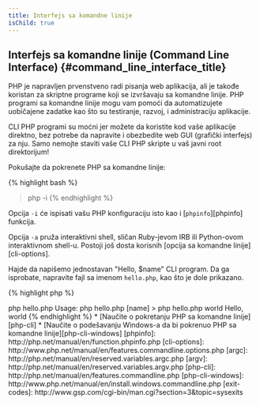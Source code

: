 ```yaml
---
title: Interfejs sa komandne linije
isChild: true
---
```


## Interfejs sa komandne linije (Command Line Interface) {#command_line_interface_title}

PHP je napravljen prvenstveno radi pisanja web aplikacija, ali je takođe koristan za skriptne programe koji se
izvršavaju sa komandne linije. PHP programi sa komandne linije mogu vam pomoći da automatizujete uobičajene zadatke
kao što su testiranje, razvoj, i administraciju aplikacije.

CLI PHP programi su moćni jer možete da koristite kod vaše aplikacije direktno, bez potrebe da napravite i obezbedite
web GUI (grafički interfejs) za nju. Samo nemojte staviti vaše CLI PHP skripte u vaš javni root direktorijum!

Pokušajte da pokrenete PHP sa komandne linije:

{% highlight bash %}
> php -i
{% endhighlight %}

Opcija `-i` će ispisati vašu PHP konfiguraciju isto kao i [`phpinfo`][phpinfo] funkcija.

Opcija `-a` pruža interaktivni shell, sličan Ruby-jevom IRB ili Python-ovom interaktivnom shell-u. Postoji još dosta
korisnih [opcija sa komandne linije][cli-options].

Hajde da napišemo jednostavan "Hello, $name" CLI program. Da ga isprobate, napravite fajl sa imenom `hello.php`, kao što
je dole prikazano.

{% highlight php %}
<?php
if ($argc != 2) {
    echo "Usage: php hello.php [name].\n";
    exit(1);
}
$name = $argv[1];
echo "Hello, $name\n";
{% endhighlight %}

PHP postavlja dve specijalne promenljive na bazi argumenata na osnovu kojih se pokreće vaša skripta. [`$argc`][argc] je
celobrojna promenljiva koja sadrži argument *count* i [`$argv`][argv] je niz koji sadrži *vrednost* svakog argumenta.
Prvi argument je uvek naziv vašeg fajla sa PHP skriptom, u ovom slučaju `hello.php`.

Izraz `exit()` se koristi sa brojem različitim od nule da bi shell-u skrenuo pažnju da komanda nije uspela. Najčešće
korišćeni izlazni kodovi se mogu pronaći [ovde][exit-codes]

Da pokrenete našu skriptu, prikazanu gore, sa komandne linije:

{% highlight bash %}
> php hello.php
Usage: php hello.php [name]
> php hello.php world
Hello, world
{% endhighlight %}

 * [Naučite o pokretanju PHP sa komandne linije][php-cli]
 * [Naučite o podešavanju Windows-a da bi pokrenuo PHP sa komandne linije][php-cli-windows]

[phpinfo]: http://php.net/manual/en/function.phpinfo.php
[cli-options]: http://www.php.net/manual/en/features.commandline.options.php
[argc]: http://php.net/manual/en/reserved.variables.argc.php
[argv]: http://php.net/manual/en/reserved.variables.argv.php
[php-cli]: http://php.net/manual/en/features.commandline.php
[php-cli-windows]: http://www.php.net/manual/en/install.windows.commandline.php
[exit-codes]: http://www.gsp.com/cgi-bin/man.cgi?section=3&topic=sysexits
